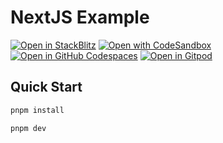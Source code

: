 # NextJS Example

[![Open in StackBlitz](https://developer.stackblitz.com/img/open_in_stackblitz.svg)](https://stackblitz.com/github/luxass/lesetid/tree/main/examples/with-next?title=next%20example%20|%20lesetid)
[![Open with CodeSandbox](https://assets.codesandbox.io/github/button-edit-lime.svg)](https://codesandbox.io/p/sandbox/github/luxass/lesetid/tree/main/examples/with-next)
[![Open in GitHub Codespaces](https://github.com/codespaces/badge.svg)](https://codespaces.new/luxass/lesetid?devcontainer_path=.devcontainer/examples/with-next/devcontainer.json)
[![Open in Gitpod](https://gitpod.io/button/open-in-gitpod.svg)](https://gitpod.io/#https://github.com/luxass/lesetid/tree/main/examples/with-next)

## Quick Start

```sh
pnpm install
```

```sh
pnpm dev
```

